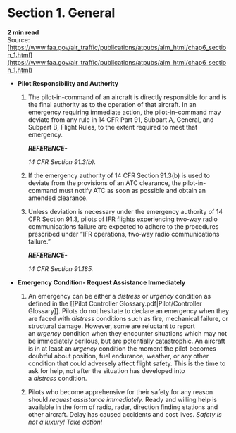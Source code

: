 # Section 1. General
**2 min read**  
Source: [https://www.faa.gov/air_traffic/publications/atpubs/aim_html/chap6_section_1.html](https://www.faa.gov/air_traffic/publications/atpubs/aim_html/chap6_section_1.html)

-   <strong>Pilot Responsibility and Authority</strong>
    
    1.  The pilot-in-command of an aircraft is directly responsible for and is the final authority as to the operation of that aircraft. In an emergency requiring immediate action, the pilot-in-command may deviate from any rule in 14 CFR Part 91, Subpart A, General, and Subpart B, Flight Rules, to the extent required to meet that emergency.
        
        <em><strong>REFERENCE-</strong></em>
        
        <em>14</em> <em>CFR Section 91.3(b).</em>
        
    2.  If the emergency authority of 14 CFR Section 91.3(b) is used to deviate from the provisions of an ATC clearance, the pilot-in-command must notify ATC as soon as possible and obtain an amended clearance.
        
    3.  Unless deviation is necessary under the emergency authority of 14 CFR Section 91.3, pilots of IFR flights experiencing two‐way radio communications failure are expected to adhere to the procedures prescribed under “IFR operations, two‐way radio communications failure.”
        
        <em><strong>REFERENCE-</strong></em>
        
        <em>14</em> <em>CFR Section 91.185.</em>
        
-   <strong>Emergency Condition- Request Assistance Immediately</strong>
    
    1.  An emergency can be either a <em>distress</em> or <em>urgency</em> condition as defined in the [[Pilot Controller Glossary.pdf|Pilot/Controller Glossary]]. Pilots do not hesitate to declare an emergency when they are faced with <em>distress</em> conditions such as fire, mechanical failure, or structural damage. However, some are reluctant to report an <em>urgency</em> condition when they encounter situations which may not be immediately perilous, but are potentially catastrophic. An aircraft is in at least an <em>urgency</em> condition the moment the pilot becomes doubtful about position, fuel endurance, weather, or any other condition that could adversely affect flight safety. This is the time to ask for help, not after the situation has developed into a <em>distress</em> condition.
        
    2.  Pilots who become apprehensive for their safety for any reason should <em>request assistance immediately.</em> Ready and willing help is available in the form of radio, radar, direction finding stations and other aircraft. Delay has caused accidents and cost lives. <em>Safety is not a luxury! Take action!</em>